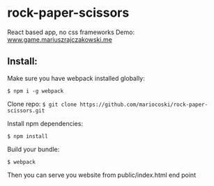 # rock-paper-scissors
React based app, no css frameworks
Demo: www.game.mariuszrajczakowski.me

## Install:

Make sure you have webpack installed globally:

`$ npm i -g webpack`

Clone repo:
`$ git clone https://github.com/mariocoski/rock-paper-scissors.git`

Install npm dependencies:

`$ npm install`

Build your bundle:

`$ webpack`

Then you can serve you website from public/index.html end point
